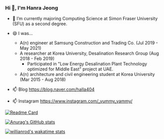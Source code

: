 ### Hi 👋, I'm Hanra Jeong

- 🌱 I’m currently majoring Computing Science at Simon Fraser University (SFU) as a second degree.
- 😄 I was...
  - A(n) engineer at Samsung Construction and Trading Co. (Jul 2019 - May 2021)
  - A researcher at Korea University, Desalination Research Group (Aug 2018 - Feb 2019)
    - Participated in "Low Energy Desalination Plant Technology optimized for Middle East" project at UAE.
  - A(n) architecture and civil engineering student at Korea University (Mar 2015 - Aug 2018)

- 📫 Blog https://blog.naver.com/halla404
- 📫 Instagram https://www.instagram.com/_yummy_yammy/

[![Readme Card](https://github-readme-stats.vercel.app/api/pin/?username=hanrajeong&repo=CSstudying&theme=dark&hide_border=true)](https://github.com/hanrajeong/CSstudying)

[![Anurag's GitHub stats](https://github-readme-stats.vercel.app/api?username=hanrajeong&hide=prs&count_private=true&include_all_commits=true&theme=dracula&hide_border=false)](https://github.com/hanrajeong)

[![willianrod's wakatime stats](https://github-readme-stats.vercel.app/api/wakatime?username=hanrajeong&v=2&theme=dracula&layout=compact)](https://github.com/hanrajeong)
